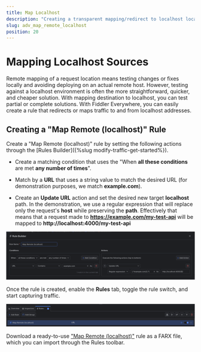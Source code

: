 ```yaml
---
title: Map Localhost
description: "Creating a transparent mapping/redirect to localhost location while using Fiddler's rules."
slug: adv_map_remote_localhost
position: 20
---
```


# Mapping Localhost Sources


Remote mapping of a request location means testing changes or fixes locally and avoiding deploying on an actual remote host. However, testing against a localhost environment is often the more straightforward, quicker, and cheaper solution. With mapping destination to localhost, you can test partial or complete solutions. With Fiddler Everywhere, you can easily create a rule that redirects or maps traffic to and from localhost addresses.


## Creating a "Map Remote (localhost)" Rule

Create a "Map Remote (localhost)" rule by setting the following actions through the [Rules Builder]({%slug modify-traffic-get-started%}).

- Create a matching condition that uses the "When **all these conditions** are met **any number of times**". 

- Match by a **URL** that uses a string value to match the desired URL (for demonstration purposes, we match **example.com**).

- Create an **Update URL** action and set the desired new target **localhost** path. In the demonstration, we use a regular expression that will replace only the request's **host** while preserving the **path**. Effectively that means that a request made to **https://example.com/my-test-api** will be mapped to **http://localhost:4000/my-test-api**

![Creating "Map Remote (localhost)" rule](../../images/advanced/adv-map-remote-localhost.png)

Once the rule is created, enable the **Rules** tab, toggle the rule switch, and start capturing traffic.

![Activating the "Map Remote (localhost)" rule](../../images/advanced/adv-map-remote-localhost-active.png)

Download a ready-to-use <a href="https://github.com/telerik/fiddler-everywhere/tree/master/rules/map-remote-localhost" target="_blank">"Map Remote (localhost)"</a> rule as a FARX file, which you can import through the Rules toolbar.
 